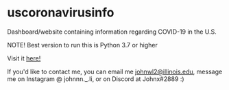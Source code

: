 # uscoronavirusinfo

Dashboard/website containing information regarding COVID-19 in the U.S.

NOTE! Best version to run this is Python 3.7 or higher

Visit it [here!](https://uscoronavirusinfo.herokuapp.com/)

If you'd like to contact me, you can email me johnwl2@illinois.edu, message me on Instagram @ johnnn._.li, or on Discord at Johnx#2889 :)
